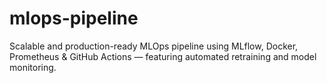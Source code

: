 # mlops-pipeline
Scalable and production-ready MLOps pipeline using MLflow, Docker, Prometheus &amp; GitHub Actions — featuring automated retraining and model monitoring.
